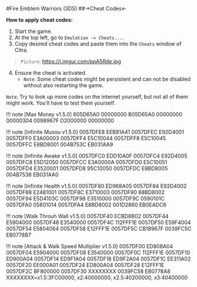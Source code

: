 #Fire Emblem Warriors (3DS)
##->Cheat Codes<-

**How to apply cheat codes:**
1. Start the game.
2. At the top left, go to `Emulation -> Cheats...`.
3. Copy desired cheat codes and paste them into the `Cheats` window of Citra.
>`Picture`: https://i.imgur.com/ppA5Rde.jpg
4. Ensure the cheat is activated.
	- `Note`: Some cheat codes might be persistent and can not be disabled without also restarting the game.

`Note`: Try to look up more codes on the internet yourself, but not all of them might work. You'll have to test them yourself.

!!! note [Max Money v1.5.0]
	605D65A0 00000000
	B05D65A0 00000000
	00000304 0098967F
	D2000000 00000000

!!! note [Infinite Musou v1.5.0]
	0057DFE8 EEB81A41
	0057DFEC E92D4001
	0057DFF0 E3A00003
	0057DFF4 E5C10044
	0057DFF8 E5C10045
	0057DFFC E8BD8001
	004B753C EB031AA9

!!! note [Infinite Awake v1.5.0]
	0057DFC0 EDD10A0F
	0057DFC4 E92D4005
	0057DFC8 E5D12050
	0057DFCC E3A0000A
	0057DFD0 E5C10051
	0057DFD4 E3520001
	0057DFD8 95C10050
	0057DFDC E8BD8005
	004B7538 EB031AA0

!!! note [Infinite Health v1.5.0]
	0057DF80 ED968A05
	0057DF84 E92D4002
	0057DF88 E2481001
	0057DF8C E3710003
	0057DF90 88BD8002
	0057DF94 E5D4103C
	0057DF98 E3510000
	0057DF9C 0590101C
	0057DFA0 05801014
	0057DFA4 E8BD8002
	001D2860 EB0EADC6

 !!! note [Walk Throuh Wall v1.5.0]
	0057DF40 ECBD8B02
	0057DF44 E5904000
	0057DF48 E3540000
	0057DF4C 112FFF1E
	0057DF50 E59F4004
	0057DF54 E5804064
	0057DF58 E12FFF1E
	0057DF5C CB18967F
	0039FC5C EB0778B7

 !!! note [Attack & Walk Speed Multiplier v1.5.0]
	0057DF00 ED808A04
	0057DF04 E5904000
	0057DF08 E3540000
	0057DF0C 112FFF1E
	0057DF10 ED900A04
	0057DF14 ED9F1A04
	0057DF18 ED9F2A04
	0057DF1C EE311A02
	0057DF20 EE000A01
	0057DF24 ED800A04
	0057DF28 E12FFF1E
	0057DF2C BF800000
	0057DF30 XXXXXXXX
	0039FC58 EB0778A8
	XXXXXXXX=x1.5:3FC00000, x2:40000000, x2.5:40200000, x3:40400000
